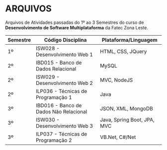 # ARQUIVOS

Arquivos de Atividades passadas do 1º ao 3 Semestres do curso de **Desenvolvimento de Software Multiplataforma** da Fatec Zona Leste.
<br>

| Semestre | Código Disciplina | Plataforma/Linguagem |
|----------|------------|----------------------|
| 1º | ISW028 - Desenvolvimento Web 1 | HTML, CSS, JQuery |
| 2º | IBD015 - Banco de Dados Relacional | MySQL |
| 2º | ISW029 - Desenvolvimento Web 2 | MVC, NodeJS |
| 2º | ILP036 - Técnicas de Programação 1 | Java |
| 3º | IBD016 - Banco de Dados Não Relacional | JSON, XML, MongoDB |
| 3º | ISW030 - Desenvolvimento Web 3 | Java, Spring Boot, JPA, MVC |
| 3º | ILP037 - Técnicas de Programação 2 | VB.Net, C#/Net |
<br>
